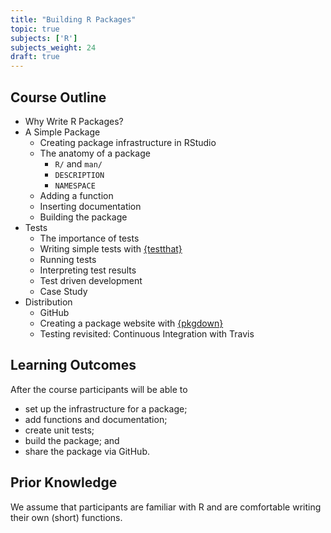 ```yaml
---
title: "Building R Packages"
topic: true
subjects: ['R']
subjects_weight: 24
draft: true
---
```


## Course Outline

- Why Write R Packages?
- A Simple Package
    - Creating package infrastructure in RStudio
    - The anatomy of a package
        - `R/` and `man/`
        - `DESCRIPTION`
        - `NAMESPACE`
    - Adding a function
    - Inserting documentation
    - Building the package
- Tests
    - The importance of tests
    - Writing simple tests with [{testthat}](https://github.com/r-lib/testthat)
    - Running tests
    - Interpreting test results
    - Test driven development
    - Case Study
- Distribution
    - GitHub
    - Creating a package website with [{pkgdown}](https://pkgdown.r-lib.org/)
    - Testing revisited: Continuous Integration with Travis
  
## Learning Outcomes

After the course participants will be able to

- set up the infrastructure for a package;
- add functions and documentation;
- create unit tests;
- build the package; and
- share the package via GitHub.

## Prior Knowledge

We assume that participants are familiar with R and are comfortable writing their own (short) functions.
